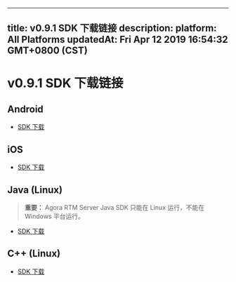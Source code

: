 
---
title: v0.9.1 SDK 下载链接
description: 
platform: All Platforms
updatedAt: Fri Apr 12 2019 16:54:32 GMT+0800 (CST)
---
# v0.9.1 SDK 下载链接
## Android

- [SDK 下载](http://download.agora.io/rtmsdk/release/Agora_RTM_SDK_for_Android_v0_9_1.zip)

## iOS

- [SDK 下载](http://download.agora.io/rtmsdk/release/Agora_RTM_SDK_for_iOS_v0_9_1.zip)

## Java (Linux)

> **重要：** Agora RTM Server Java SDK 只能在 Linux 运行，不能在 Windows 平台运行。 

- [SDK 下载](http://download.agora.io/rtmsdk/release/Agora_RTM_SDK_for_Linux_Java_v0_9_1.zip) 

## C++ (Linux)

- [SDK 下载](http://download.agora.io/rtmsdk/release/Agora_RTM_SDK_for_Linux_Java_v0_9_1.zip)
